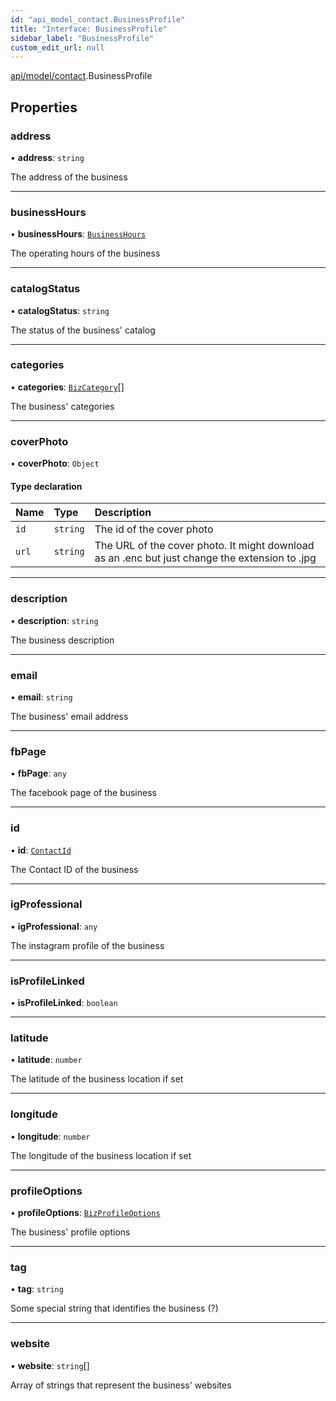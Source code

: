 ```yaml
---
id: "api_model_contact.BusinessProfile"
title: "Interface: BusinessProfile"
sidebar_label: "BusinessProfile"
custom_edit_url: null
---
```


[api/model/contact](/api/modules/api_model_contact.md).BusinessProfile

## Properties

### address

• **address**: `string`

The address of the business

___

### businessHours

• **businessHours**: [`BusinessHours`](/api/interfaces/api_model_contact.BusinessHours.md)

The operating hours of the business

___

### catalogStatus

• **catalogStatus**: `string`

The status of the business' catalog

___

### categories

• **categories**: [`BizCategory`](/api/interfaces/api_model_contact.BizCategory.md)[]

The business' categories

___

### coverPhoto

• **coverPhoto**: `Object`

#### Type declaration

| Name | Type | Description |
| :------ | :------ | :------ |
| `id` | `string` | The id of the cover photo |
| `url` | `string` | The URL of the cover photo. It might download as an .enc but just change the extension to .jpg |

___

### description

• **description**: `string`

The business description

___

### email

• **email**: `string`

The business' email address

___

### fbPage

• **fbPage**: `any`

The facebook page of the business

___

### id

• **id**: [`ContactId`](/api/types/api_model_aliases.ContactId.md)

The Contact ID of the business

___

### igProfessional

• **igProfessional**: `any`

The instagram profile of the business

___

### isProfileLinked

• **isProfileLinked**: `boolean`

___

### latitude

• **latitude**: `number`

The latitude of the business location if set

___

### longitude

• **longitude**: `number`

The longitude of the business location if set

___

### profileOptions

• **profileOptions**: [`BizProfileOptions`](/api/interfaces/api_model_contact.BizProfileOptions.md)

The business' profile options

___

### tag

• **tag**: `string`

Some special string that identifies the business (?)

___

### website

• **website**: `string`[]

Array of strings that represent the business' websites
